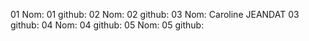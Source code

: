 01 Nom:
01 github:
02 Nom:
02 github:
03 Nom: Caroline JEANDAT
03 github:
04 Nom:
04 github:
05 Nom:
05 github:
